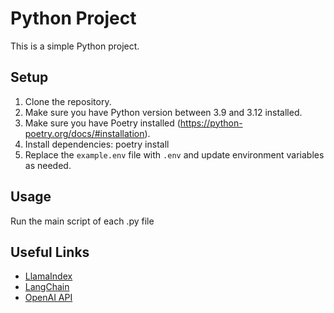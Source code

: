 # Python Project

This is a simple Python project.

## Setup

1. Clone the repository.
2. Make sure you have Python version between 3.9 and 3.12 installed.
3. Make sure you have Poetry installed (https://python-poetry.org/docs/#installation).
4. Install dependencies: poetry install
5. Replace the `example.env` file with `.env` and update environment variables as needed.

## Usage

Run the main script of each .py file


## Useful Links
- [LlamaIndex](https://docs.llamaindex.ai/en/stable/#introduction)
- [LangChain](https://python.langchain.com/docs/introduction/)
- [OpenAI API](https://platform.openai.com/docs/introduction)